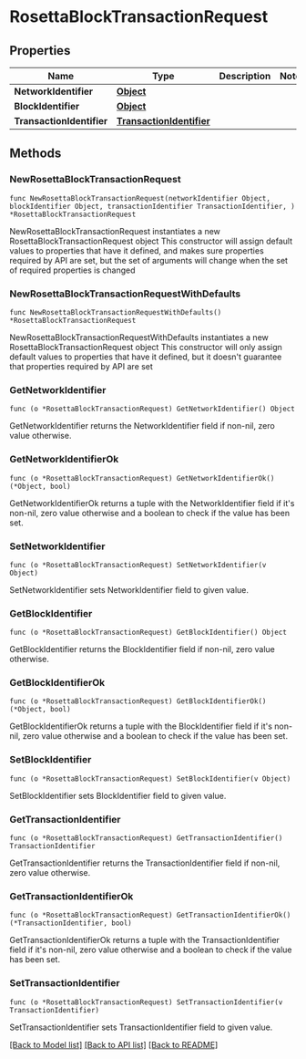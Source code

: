 # RosettaBlockTransactionRequest

## Properties

Name | Type | Description | Notes
------------ | ------------- | ------------- | -------------
**NetworkIdentifier** | [**Object**](Object.md) |  | 
**BlockIdentifier** | [**Object**](Object.md) |  | 
**TransactionIdentifier** | [**TransactionIdentifier**](TransactionIdentifier.md) |  | 

## Methods

### NewRosettaBlockTransactionRequest

`func NewRosettaBlockTransactionRequest(networkIdentifier Object, blockIdentifier Object, transactionIdentifier TransactionIdentifier, ) *RosettaBlockTransactionRequest`

NewRosettaBlockTransactionRequest instantiates a new RosettaBlockTransactionRequest object
This constructor will assign default values to properties that have it defined,
and makes sure properties required by API are set, but the set of arguments
will change when the set of required properties is changed

### NewRosettaBlockTransactionRequestWithDefaults

`func NewRosettaBlockTransactionRequestWithDefaults() *RosettaBlockTransactionRequest`

NewRosettaBlockTransactionRequestWithDefaults instantiates a new RosettaBlockTransactionRequest object
This constructor will only assign default values to properties that have it defined,
but it doesn't guarantee that properties required by API are set

### GetNetworkIdentifier

`func (o *RosettaBlockTransactionRequest) GetNetworkIdentifier() Object`

GetNetworkIdentifier returns the NetworkIdentifier field if non-nil, zero value otherwise.

### GetNetworkIdentifierOk

`func (o *RosettaBlockTransactionRequest) GetNetworkIdentifierOk() (*Object, bool)`

GetNetworkIdentifierOk returns a tuple with the NetworkIdentifier field if it's non-nil, zero value otherwise
and a boolean to check if the value has been set.

### SetNetworkIdentifier

`func (o *RosettaBlockTransactionRequest) SetNetworkIdentifier(v Object)`

SetNetworkIdentifier sets NetworkIdentifier field to given value.


### GetBlockIdentifier

`func (o *RosettaBlockTransactionRequest) GetBlockIdentifier() Object`

GetBlockIdentifier returns the BlockIdentifier field if non-nil, zero value otherwise.

### GetBlockIdentifierOk

`func (o *RosettaBlockTransactionRequest) GetBlockIdentifierOk() (*Object, bool)`

GetBlockIdentifierOk returns a tuple with the BlockIdentifier field if it's non-nil, zero value otherwise
and a boolean to check if the value has been set.

### SetBlockIdentifier

`func (o *RosettaBlockTransactionRequest) SetBlockIdentifier(v Object)`

SetBlockIdentifier sets BlockIdentifier field to given value.


### GetTransactionIdentifier

`func (o *RosettaBlockTransactionRequest) GetTransactionIdentifier() TransactionIdentifier`

GetTransactionIdentifier returns the TransactionIdentifier field if non-nil, zero value otherwise.

### GetTransactionIdentifierOk

`func (o *RosettaBlockTransactionRequest) GetTransactionIdentifierOk() (*TransactionIdentifier, bool)`

GetTransactionIdentifierOk returns a tuple with the TransactionIdentifier field if it's non-nil, zero value otherwise
and a boolean to check if the value has been set.

### SetTransactionIdentifier

`func (o *RosettaBlockTransactionRequest) SetTransactionIdentifier(v TransactionIdentifier)`

SetTransactionIdentifier sets TransactionIdentifier field to given value.



[[Back to Model list]](../README.md#documentation-for-models) [[Back to API list]](../README.md#documentation-for-api-endpoints) [[Back to README]](../README.md)


